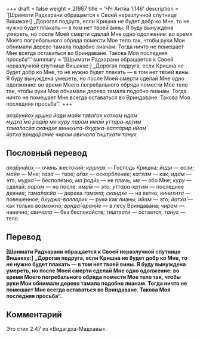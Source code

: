 +++
draft = false
weight = 21987
title = 'ЧЧ Антйа 1.146'
description = '[Шримати Радхарани обращается к Своей неразлучной спутнице Вишакхе:] „Дорогая подруга, если Кришна не будет добр ко Мне, то не нужно будет плакать — в том нет твоей вины. Я буду вынуждена умереть, но после Моей смерти сделай Мне одно одолжение: во время Моего погребального обряда помести Мое тело так, чтобы руки Мои обнимали дерево тамала подобно лианам. Тогда ничто не помешает Мне всегда оставаться во Вриндаване. Такова Моя последняя просьба“.'
summary = '[Шримати Радхарани обращается к Своей неразлучной спутнице Вишакхе:] „Дорогая подруга, если Кришна не будет добр ко Мне, то не нужно будет плакать — в том нет твоей вины. Я буду вынуждена умереть, но после Моей смерти сделай Мне одно одолжение: во время Моего погребального обряда помести Мое тело так, чтобы руки Мои обнимали дерево тамала подобно лианам. Тогда ничто не помешает Мне всегда оставаться во Вриндаване. Такова Моя последняя просьба“.'
+++

_ака̄рун̣йах̣ кр̣шн̣о йади майи тава̄гах̣ катхам идам̇  
мудха̄ ма̄ родӣр ме куру парам има̄м уттара-кр̣тим  
тама̄ласйа скандхе винихита-бхуджа-валларир ийам̇  
йатха̄ вр̣нда̄ран̣йе чирам авичала̄ тишт̣хати танух̣_

## Пословный перевод

_ака̄рун̣йах̣_ — очень жестокий; _кр̣шн̣ах̣_ — Господь Кришна; _йади_ — если; _майи_ — Мне; _тава_ — твое; _а̄гах̣_ — оскорбление; _катхам_ — как; _идам_ — это; _мудха̄_ — бесполезно; _ма̄_ _родӣх̣_ — не плачь; _ме_ — обо Мне; _куру_ — сделай; _парам_ — но после; _има̄м_ — это; _уттара_\-_кр̣тим_ — последнее деяние; _тама̄ласйа_ — дерева _тамала_; _скандхе_ — на ветке; _винихита_ — повешенное; _бхуджа_\-_валларих̣_ — руки как лианы; _ийам_ — это; _йатха̄_ — как только возможно; _вр̣нда̄_\-_аран̣йе_ — в лесу Вриндавана; _чирам_ — навечно; _авичала̄_ — без беспокойств; _тишт̣хати_ — остается; _танух̣_ — тело.

## Перевод

**\[Шримати Радхарани обращается к Своей неразлучной спутнице Вишакхе:\] „Дорогая подруга, если Кришна не будет добр ко Мне, то не нужно будет плакать — в том нет твоей вины. Я буду вынуждена умереть, но после Моей смерти сделай Мне одно одолжение: во время Моего погребального обряда помести Мое тело так, чтобы руки Мои обнимали дерево тамала подобно лианам. Тогда ничто не помешает Мне всегда оставаться во Вриндаване. Такова Моя последняя просьба“.**

## Комментарий

Это стих 2.47 из «Видагдха-Мадхавы».
